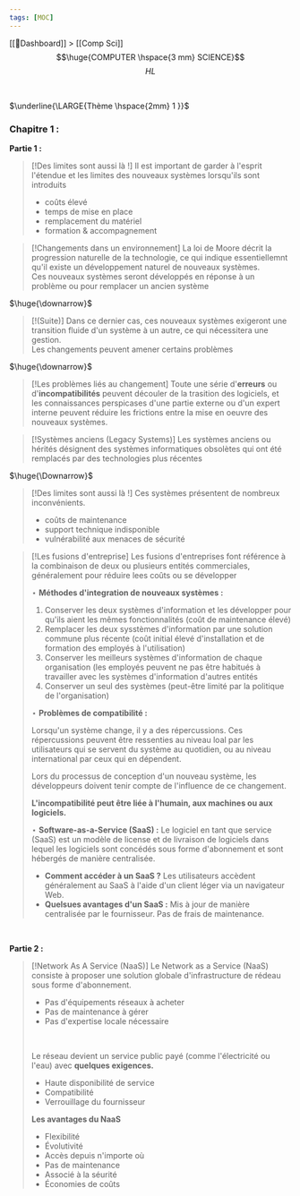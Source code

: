 ```yaml
---
tags: [MOC]
---
```

[[📝Dashboard]] > [[Comp Sci]]
<br/>
$$\huge{COMPUTER \hspace{3 mm} SCIENCE}$$
$$
HL
$$

<br>

$\underline{\LARGE{Thème \hspace{2mm} 1 }}$
<br>
### **Chapitre 1 :**


**Partie 1 :**

> [!Des limites sont aussi là !]
> Il est important de garder à l'esprit l'étendue et les limites des nouveaux systèmes lorsqu'ils sont introduits
> <br>
>- coûts élevé 
>- temps de mise en place
>- remplacement du matériel
>- formation & accompagnement

> [!Changements dans un environnement]
>  La loi de Moore décrit la progression naturelle de la technologie, ce qui indique essentiellemnt qu'il existe un développement naturel de nouveaux systèmes.
>  <br>
>  Ces nouveaux systèmes seront développés en réponse à un problème ou pour remplacer un ancien système

  $\huge{\downarrow}$

> [!(Suite)]
> Dans ce dernier cas, ces nouveaux systèmes exigeront une transition fluide d'un système à un autre, ce qui nécessitera une gestion.
> <br>
> Les changements peuvent amener certains problèmes

  $\huge{\downarrow}$
> [!Les problèmes liés au changement]
> Toute une série d'**erreurs** ou d'**incompatibilités** peuvent découler de la trasition des logiciels, et les connaissances perspicases d'une partie externe ou d'un expert interne peuvent réduire les frictions entre la mise en oeuvre des nouveaux systèmes.


> [!Systèmes anciens (Legacy Systems)]
> Les systèmes anciens ou hérités désignent des systèmes informatiques obsolètes qui ont été remplacés par des technologies plus récentes



   $\huge{\Downarrow}$ 

> [!Des limites sont aussi là !]
> Ces systèmes présentent de nombreux inconvénients.
> <br>
>- coûts de maintenance 
>- support technique indisponible
>- vulnérabilité aux menaces de sécurité 


>[!Les fusions d'entreprise]
>Les fusions d'entreprises font référence à la combinaison de deux ou plusieurs entités commerciales, généralement pour réduire lees coûts ou se développer
>
>$\star$ **Méthodes d'integration de nouveaux systèmes :**
>
>1) Conserver les deux systèmes d'information et les développer pour qu'ils aient les mêmes fonctionnalités (coût de maintenance élevé)
>2) Remplacer les deux sysstèmes d'information par une solution commune plus récente (coût initial élevé d'installation et de formation des employés à l'utilisation)
>3) Conserver les meilleurs systèmes d'information de chaque organisation (les employés peuvent ne pas être habitués à travailler avec les systèmes d'information d'autres entités
>4) Conserver un seul des systèmes (peut-être limité par la politique de l'organisation)
>
>$\star$ **Problèmes de compatibilité :**
>
>Lorsqu'un système change, il y a des répercussions. Ces répercussions peuvent être ressenties au niveau loal par les utilisateurs qui se servent du système au quotidien, ou au niveau international par ceux qui en dépendent.
>
>Lors du processus de conception d'un nouveau système, les développeurs doivent tenir compte de l'influence de ce changement.
>
>**L'incompatibilité peut être liée à l'humain, aux machines ou aux logiciels.**
>
>$\star$ **Software-as-a-Service (SaaS) :**
>Le logiciel en tant que service (SaaS) est un modèle de license et de livraison de logiciels dans lequel les logiciels sont concédés sous forme d'abonnement et sont hébergés de manière centralisée.
>- **Comment accéder à un SaaS ?**
> Les utilisateurs accèdent généralement au SaaS à l'aide d'un client léger via un navigateur Web.
>- **Quelsues avantages d'un SaaS :**
>Mis à jour de manière centralisée par le fournisseur. Pas de frais de maintenance.
<br>



**Partie 2 :**

> [!Network As A Service (NaaS)]
> Le Network as a Service (NaaS) consiste à proposer une solution globale d'infrastructure de rédeau sous forme d'abonnement.
> - Pas d'équipements réseaux à acheter 
> - Pas de maintenance à gérer 
> - Pas d'expertise locale nécessaire
> <br>
> 
>Le réseau devient un service public payé (comme l'électricité ou l'eau) avec **quelques exigences.**
>-  Haute disponibilité de service
>- Compatibilité
>- Verrouillage du fournisseur
>
>**Les avantages du NaaS**
>- Flexibilité 
>- Évolutivité
>- Accès depuis n'importe où
>- Pas de maintenance
>- Associé à la séurité
>- Économies de coûts


